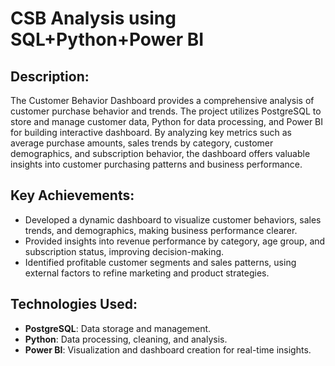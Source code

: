 # CSB Analysis using SQL+Python+Power BI

## Description:
The Customer Behavior Dashboard provides a comprehensive analysis of customer purchase behavior and trends. The project utilizes PostgreSQL to store and manage customer data, Python for data processing, and Power BI for building interactive dashboard. By analyzing key metrics such as average purchase amounts, sales trends by category, customer demographics, and subscription behavior, the dashboard offers valuable insights into customer purchasing patterns and business performance.

## Key Achievements:
- Developed a dynamic dashboard to visualize customer behaviors, sales trends, and demographics, making business performance clearer.
- Provided insights into revenue performance by category, age group, and subscription status, improving decision-making.
- Identified profitable customer segments and sales patterns, using external factors to refine marketing and product strategies.

## Technologies Used:
- **PostgreSQL**: Data storage and management.
- **Python**: Data processing, cleaning, and analysis.
- **Power BI**: Visualization and dashboard creation for real-time insights.
